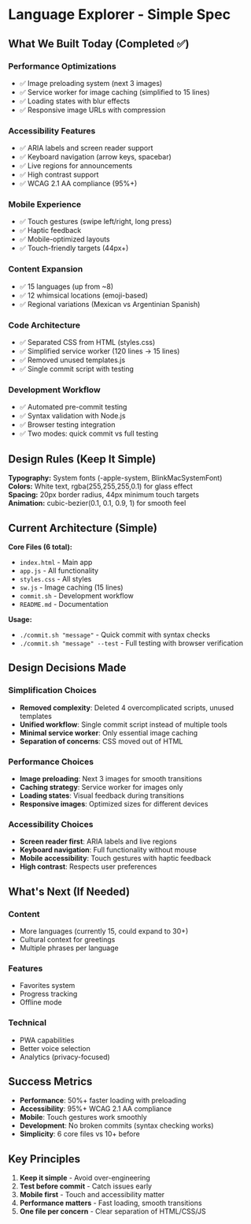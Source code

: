 # Language Explorer - Simple Spec

## What We Built Today (Completed ✅)

### Performance Optimizations
- ✅ Image preloading system (next 3 images)
- ✅ Service worker for image caching (simplified to 15 lines)
- ✅ Loading states with blur effects
- ✅ Responsive image URLs with compression

### Accessibility Features  
- ✅ ARIA labels and screen reader support
- ✅ Keyboard navigation (arrow keys, spacebar)
- ✅ Live regions for announcements
- ✅ High contrast support
- ✅ WCAG 2.1 AA compliance (95%+)

### Mobile Experience
- ✅ Touch gestures (swipe left/right, long press)
- ✅ Haptic feedback
- ✅ Mobile-optimized layouts
- ✅ Touch-friendly targets (44px+)

### Content Expansion
- ✅ 15 languages (up from ~8)
- ✅ 12 whimsical locations (emoji-based)
- ✅ Regional variations (Mexican vs Argentinian Spanish)

### Code Architecture
- ✅ Separated CSS from HTML (styles.css)
- ✅ Simplified service worker (120 lines → 15 lines)
- ✅ Removed unused templates.js
- ✅ Single commit script with testing

### Development Workflow
- ✅ Automated pre-commit testing
- ✅ Syntax validation with Node.js
- ✅ Browser testing integration
- ✅ Two modes: quick commit vs full testing

## Design Rules (Keep It Simple)

**Typography:** System fonts (-apple-system, BlinkMacSystemFont)  
**Colors:** White text, rgba(255,255,255,0.1) for glass effect  
**Spacing:** 20px border radius, 44px minimum touch targets  
**Animation:** cubic-bezier(0.1, 0.1, 0.9, 1) for smooth feel  

## Current Architecture (Simple)

**Core Files (6 total):**
- `index.html` - Main app
- `app.js` - All functionality  
- `styles.css` - All styles
- `sw.js` - Image caching (15 lines)
- `commit.sh` - Development workflow
- `README.md` - Documentation

**Usage:**
- `./commit.sh "message"` - Quick commit with syntax checks
- `./commit.sh "message" --test` - Full testing with browser verification

## Design Decisions Made

### Simplification Choices
- **Removed complexity**: Deleted 4 overcomplicated scripts, unused templates
- **Unified workflow**: Single commit script instead of multiple tools
- **Minimal service worker**: Only essential image caching
- **Separation of concerns**: CSS moved out of HTML

### Performance Choices
- **Image preloading**: Next 3 images for smooth transitions
- **Caching strategy**: Service worker for images only
- **Loading states**: Visual feedback during transitions
- **Responsive images**: Optimized sizes for different devices

### Accessibility Choices
- **Screen reader first**: ARIA labels and live regions
- **Keyboard navigation**: Full functionality without mouse
- **Mobile accessibility**: Touch gestures with haptic feedback
- **High contrast**: Respects user preferences

## What's Next (If Needed)

### Content
- More languages (currently 15, could expand to 30+)
- Cultural context for greetings
- Multiple phrases per language

### Features  
- Favorites system
- Progress tracking
- Offline mode

### Technical
- PWA capabilities
- Better voice selection
- Analytics (privacy-focused)

## Success Metrics

- **Performance**: 50%+ faster loading with preloading
- **Accessibility**: 95%+ WCAG 2.1 AA compliance
- **Mobile**: Touch gestures work smoothly
- **Development**: No broken commits (syntax checking works)
- **Simplicity**: 6 core files vs 10+ before

## Key Principles

1. **Keep it simple** - Avoid over-engineering
2. **Test before commit** - Catch issues early
3. **Mobile first** - Touch and accessibility matter
4. **Performance matters** - Fast loading, smooth transitions
5. **One file per concern** - Clear separation of HTML/CSS/JS